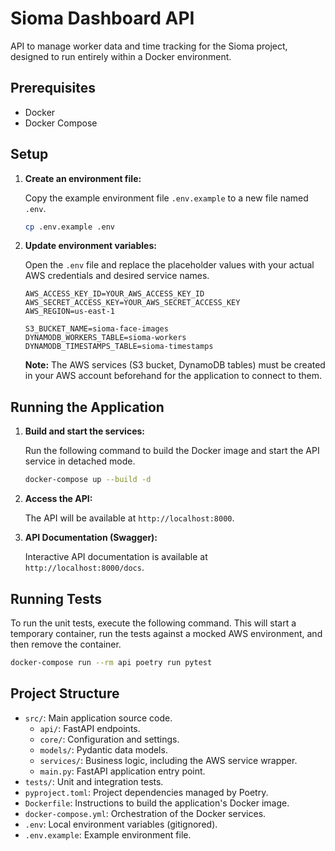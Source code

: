 # Sioma Dashboard API

API to manage worker data and time tracking for the Sioma project, designed to run entirely within a Docker environment.

## Prerequisites

- Docker
- Docker Compose

## Setup

1.  **Create an environment file:**

    Copy the example environment file `.env.example` to a new file named `.env`.

    ```bash
    cp .env.example .env
    ```

2.  **Update environment variables:**

    Open the `.env` file and replace the placeholder values with your actual AWS credentials and desired service names.

    ```
    AWS_ACCESS_KEY_ID=YOUR_AWS_ACCESS_KEY_ID
    AWS_SECRET_ACCESS_KEY=YOUR_AWS_SECRET_ACCESS_KEY
    AWS_REGION=us-east-1

    S3_BUCKET_NAME=sioma-face-images
    DYNAMODB_WORKERS_TABLE=sioma-workers
    DYNAMODB_TIMESTAMPS_TABLE=sioma-timestamps
    ```

    **Note:** The AWS services (S3 bucket, DynamoDB tables) must be created in your AWS account beforehand for the application to connect to them.

## Running the Application

1.  **Build and start the services:**

    Run the following command to build the Docker image and start the API service in detached mode.

    ```bash
    docker-compose up --build -d
    ```

2.  **Access the API:**

    The API will be available at `http://localhost:8000`.

3.  **API Documentation (Swagger):**

    Interactive API documentation is available at `http://localhost:8000/docs`.

## Running Tests

To run the unit tests, execute the following command. This will start a temporary container, run the tests against a mocked AWS environment, and then remove the container.

```bash
docker-compose run --rm api poetry run pytest
```

## Project Structure

-   `src/`: Main application source code.
    -   `api/`: FastAPI endpoints.
    -   `core/`: Configuration and settings.
    -   `models/`: Pydantic data models.
    -   `services/`: Business logic, including the AWS service wrapper.
    -   `main.py`: FastAPI application entry point.
-   `tests/`: Unit and integration tests.
-   `pyproject.toml`: Project dependencies managed by Poetry.
-   `Dockerfile`: Instructions to build the application's Docker image.
-   `docker-compose.yml`: Orchestration of the Docker services.
-   `.env`: Local environment variables (gitignored).
-   `.env.example`: Example environment file.
